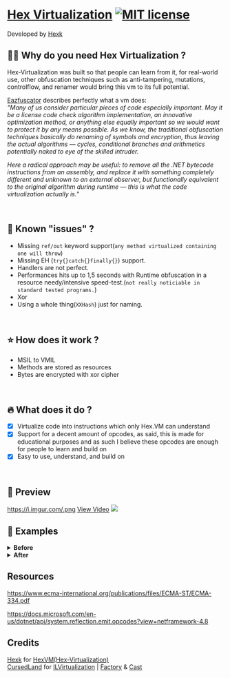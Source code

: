 # [Hex Virtualization](https://github.com/TheHellTower/Hex-Virtualization) [![MIT license](https://img.shields.io/badge/License-MIT-blue.svg)](https://lbesson.mit-license.org/)
Developed by <a href="https://github.com/hexck">Hexk</a>
<br>

## :guardsman: Why do you need Hex Virtualization ? 

Hex-Virtualization was built so that people can learn from it, for real-world use, other obfuscation techniques such as anti-tampering, mutations, controlflow, and renamer would bring this vm to its full potential.

<a href="https://help.gapotchenko.com/eazfuscator.net/30/virtualization#Virtualization_Introduction"> Eazfuscator</a> describes perfectly what a vm does:<br>
_"Many of us consider particular pieces of code especially important. May it be a license code check algorithm implementation, an innovative optimization method, or anything else equally important so we would want to protect it by any means possible. As we know, the traditional obfuscation techniques basically do renaming of symbols and encryption, thus leaving the actual algorithms — cycles, conditional branches and arithmetics potentially naked to eye of the skilled intruder._

_Here a radical approach may be useful: to remove all the .NET bytecode instructions from an assembly, and replace it with something completely different and unknown to an external observer, but functionally equivalent to the original algorithm during runtime — this is what the code virtualization actually is."_

<br>

## :bug: Known "issues" ?

- Missing `ref/out` keyword support(`any method virtualized containing one will throw`)
- Missing EH (`try{}catch{}finally{}`) support.
- Handlers are not perfect.
- Performances hits up to 1,5 seconds with Runtime obfuscation in a resource needy/intensive speed-test.(`not really noticiable in standard tested programs.`)
- Xor
- Using a whole thing(`XXHash`) just for naming.
<br>

## :star: How does it work ?

- MSIL to VMIL
- Methods are stored as resources
- Bytes are encrypted with xor cipher
<br>

## :fire: What does it do ?

- [x] Virtualize code into instructions which only Hex.VM can understand
- [x] Support for a decent amount of opcodes, as said, this is made for educational purposes and as such I believe these opcodes are enough for people to learn and build on
- [x] Easy to use, understand, and build on

<br>

## 🎥 Preview

https://i.imgur.com/.png
[View Video](https://youtu.be/hIUg9JYsdOk)
[![](https://i.imgur.com/LO6m8Ge.jpeg)](https://youtu.be/hIUg9JYsdOk)

## :bookmark_tabs: Examples

<details>
  <summary> <strong>Before</strong> </summary>
  
  
  ```cs
  using System;
using System.Runtime.CompilerServices;

namespace Hex.VM.Tests
{
	public class Maths
	{
		public int Sum { get; set; }
		
		public Maths(int x, int y)
		{
			this._x = x;
			this._y = y;
			this.Sum = this._x + this._y;
		}
		
		public int Add()
		{
			return this._x + this._y;
		}
		
		public int Subtract()
		{
			return this._x - this._y;
		}

		public int Multiply()
		{
			return this._x * this._y;
		}

		public int Divide()
		{
			return this._x / this._y;
		}
		
		private int <Sum>k__BackingField;
		
		private int _x;
		
		private int _y;
	}
}
```
</details>

<details>
  <summary> <strong>After</strong> </summary>
  
  
  ```cs
  using System;
using System.Runtime.CompilerServices;
using System.Text;

namespace Hex.VM.Tests
{
	public class Maths
	{
		public int Sum
		{
			[CompilerGenerated]
			get
			{
				int num = calli(System.Int32(), ldftn({A586DBFE-F476-402B-B003-7E070D33AF8B}));
				object[] array = new object[calli(System.Int32(), ldftn({0BC6BDCA-B12C-431A-A06E-25AFD7485DD4}))];
				array[calli(System.Int32(), ldftn({1ACC3772-1D8F-4338-A7EE-19E65A64615B}))] = this;
				return (int)calli(System.Object(System.Int32,System.Object[],System.String), num, array, Encoding.UTF8.GetString(null.{30332EE9-2ADA-43EF-8657-A9D0C4A731C8}), ldftn({84254139-6195-4422-967F-5A70E84992B3}));
			}
			[CompilerGenerated]
			set
			{
				int num = calli(System.Int32(), ldftn({66A3A30C-3172-41A1-AE2A-C95779761AD7}));
				object[] array = new object[calli(System.Int32(), ldftn({928EABDE-0520-47F9-908A-449B147E475E}))];
				array[calli(System.Int32(), ldftn({1ACC3772-1D8F-4338-A7EE-19E65A64615B}))] = this;
				array[calli(System.Int32(), ldftn({0BC6BDCA-B12C-431A-A06E-25AFD7485DD4}))] = value;
				object obj = calli(System.Object(System.Int32,System.Object[],System.String), num, array, Encoding.UTF8.GetString(null.{EDF81B16-C478-45DD-B9F1-3563ABE3C2F5}), ldftn({84254139-6195-4422-967F-5A70E84992B3}));
			}
		}
		
		public Maths(int x, int y)
		{
			int num = calli(System.Int32(), ldftn({F40013D7-ECE4-4313-84D8-35C2147B46F3}));
			object[] array = new object[calli(System.Int32(), ldftn({E59CE633-867C-47F3-AC29-D82AC012BE94}))];
			array[calli(System.Int32(), ldftn({1ACC3772-1D8F-4338-A7EE-19E65A64615B}))] = this;
			array[calli(System.Int32(), ldftn({0BC6BDCA-B12C-431A-A06E-25AFD7485DD4}))] = x;
			array[calli(System.Int32(), ldftn({928EABDE-0520-47F9-908A-449B147E475E}))] = y;
			object obj = calli(System.Object(System.Int32,System.Object[],System.String), num, array, "100663299", ldftn({84254139-6195-4422-967F-5A70E84992B3}));
		}
		
		public int Add()
		{
			int num = calli(System.Int32(), ldftn({7D87F09E-E20F-457B-AF56-73F9878E8130}));
			object[] array = new object[calli(System.Int32(), ldftn({0BC6BDCA-B12C-431A-A06E-25AFD7485DD4}))];
			array[calli(System.Int32(), ldftn({1ACC3772-1D8F-4338-A7EE-19E65A64615B}))] = this;
			return (int)calli(System.Object(System.Int32,System.Object[],System.String), num, array, Encoding.UTF8.GetString(null.{2BD8B0CE-9AC1-4BB6-81EC-2828FC5D8C16}), ldftn({84254139-6195-4422-967F-5A70E84992B3}));
		}
		
		public int Subtract()
		{
			int num = calli(System.Int32(), ldftn({074AF9BD-EACA-443B-AC25-D36C361C9442}));
			object[] array = new object[calli(System.Int32(), ldftn({0BC6BDCA-B12C-431A-A06E-25AFD7485DD4}))];
			array[calli(System.Int32(), ldftn({1ACC3772-1D8F-4338-A7EE-19E65A64615B}))] = this;
			return (int)calli(System.Object(System.Int32,System.Object[],System.String), num, array, Encoding.UTF8.GetString(null.{8F28EAA7-6D42-4026-AC72-F55842D07D28}), ldftn({84254139-6195-4422-967F-5A70E84992B3}));
		}
		
		public int Multiply()
		{
			int num = calli(System.Int32(), ldftn({DFBFEB9C-F74F-4961-B8F2-13E6342A02DA}));
			object[] array = new object[calli(System.Int32(), ldftn({0BC6BDCA-B12C-431A-A06E-25AFD7485DD4}))];
			array[calli(System.Int32(), ldftn({1ACC3772-1D8F-4338-A7EE-19E65A64615B}))] = this;
			return (int)calli(System.Object(System.Int32,System.Object[],System.String), num, array, Encoding.UTF8.GetString(null.{49697F00-A6F0-414B-96DF-ABD6B3D7BCFF}), ldftn({84254139-6195-4422-967F-5A70E84992B3}));
		}
		
		public int Divide()
		{
			int num = calli(System.Int32(), ldftn({7887B604-26C8-46F1-9A31-076B3079417F}));
			object[] array = new object[calli(System.Int32(), ldftn({0BC6BDCA-B12C-431A-A06E-25AFD7485DD4}))];
			array[calli(System.Int32(), ldftn({1ACC3772-1D8F-4338-A7EE-19E65A64615B}))] = this;
			return (int)calli(System.Object(System.Int32,System.Object[],System.String), num, array, Encoding.UTF8.GetString(null.{85D9BB1A-3C37-4BE6-8D18-EA58A244D39D}), ldftn({84254139-6195-4422-967F-5A70E84992B3}));
		}
		//....
	}
}

```
</details>


## Resources
https://www.ecma-international.org/publications/files/ECMA-ST/ECMA-334.pdf <br>

https://docs.microsoft.com/en-us/dotnet/api/system.reflection.emit.opcodes?view=netframework-4.8

## Credits

<a href="https://github.com/hexck">Hexk</a> for <a href="https://github.com/hexck/Hex-Virtualization">HexVM(Hex-Virtualization)</a>
<br>
<a href="https://github.com/CursedLand">CursedLand</a> for <a href="https://github.com/CursedLand/ILVirtualization">ILVirtualization</a> | [Factory](https://github.com/CursedLand/ILVirtualization/blob/master/Runtime/Factory.cs) & [Cast](https://github.com/CursedLand/ILVirtualization/blob/master/Runtime/ILValue.cs#L27)